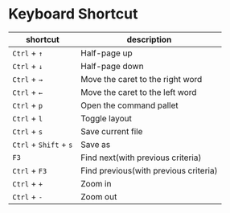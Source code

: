 # Keyboard Shortcut

| shortcut               | description                           |
|------------------------|---------------------------------------|
| `Ctrl` + `↑`           | Half-page up                          |
| `Ctrl` + `↓`           | Half-page down                        |
| `Ctrl` + `→`           | Move the caret to the right word      |
| `Ctrl` + `←`           | Move the caret to the left word       |
| `Ctrl` + `p`           | Open the command pallet               |
| `Ctrl` + `l`           | Toggle layout                         |
| `Ctrl` + `s`           | Save current file                     |
| `Ctrl` + `Shift` + `s` | Save as                               |
| `F3`                   | Find next(with previous criteria)     |
| `Ctrl` + `F3`          | Find previous(with previous criteria) |
| `Ctrl` + `+`           | Zoom in                               |
| `Ctrl` + `-`           | Zoom out                              |
